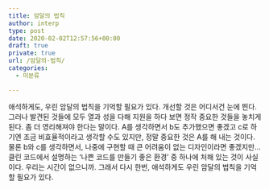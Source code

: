 ```yaml
---
title: 암달의 법칙
author: interp
type: post
date: 2020-02-02T12:57:56+00:00
draft: true
private: true
url: /암달의-법칙/
categories:
  - 미분류

---
```

애석하게도, 우린 암달의 법칙을 기억할 필요가 있다. 개선할 것은 어디서건 눈에 띈다. 그러나 발견된 것들에 모두 열과 성을 다해 지원을 하다 보면 정작 중요한 것들을 놓치게 된다. 좀 더 영리해져야 한다는 말이다. A를 생각하면서 b도 추가했으면 좋겠고 c로 하기엔 조금 비효율적이라고 생각할 수도 있지만, 정말 중요한 것은 A를 해 내는 것이다. 물론 b와 c를 생각하면서, 나중에 구현할 때 큰 어려움이 없는 디자인이라면 좋겠지만&#8230; 클린 코드에서 설명하는 &#8216;나쁜 코드를 만들기 좋은 환경&#8217; 중 하나에 처해 있는 것이 사실이다. 우리는 시간이 없으니까. 그래서 다시 한번, 애석하게도 우린 암달의 법칙을 기억할 필요가 있다.
